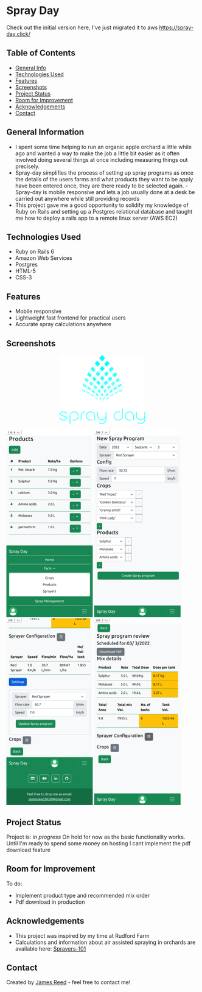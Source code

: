 # Spray Day
Check out the initial version here, I've just migrated it to aws https://spray-day.click/

## Table of Contents
* [General Info](#general-information)
* [Technologies Used](#technologies-used)
* [Features](#features)
* [Screenshots](#screenshots)
* [Project Status](#project-status)
* [Room for Improvement](#room-for-improvement)
* [Acknowledgements](#acknowledgements)
* [Contact](#contact)
<!-- * [License](#license) -->


## General Information
- I spent some time helping to run an organic apple orchard a little while ago and wanted a way to make the job a little bit easier as it often involved doing several things at once including measuring things out precisely.
- Spray-day simplifies the process of setting up spray programs as once the details of the users farms and what products they want to be apply have been entered once, they are there ready to be selected again.
-Spray-day is mobile responsive and lets a job usually done at a desk be carried out anywhere while still providing records
- This project gave me a good opportunity to solidify my knowledge of Ruby on Rails and setting up a Postgres relational database and taught me how to deploy a rails app to a remote linux server (AWS EC2)



## Technologies Used
- Ruby on Rails 6
- Amazon Web Services
- Postgres
- HTML-5
- CSS-3


## Features
- Mobile responsive
- Lightweight fast frontend for practical users
- Accurate spray calculations anywhere


## Screenshots
<p align="center">
<img src="./app/assets/images/sprayday.png" width="45%" height="50%">

<img src="./app/assets/images/sprayday_mobile/products.png" width="45%"></img> <img src="./app/assets/images/sprayday_mobile/sprayform.png" width="45%"></img> <img src="./app/assets/images/sprayday_mobile/finetune.png" width="45%"></img> <img src="./app/assets/images/sprayday_mobile/sprayplan.png" width="45%"></img>
</p>



## Project Status
Project is: _in progress_ On hold for now as the basic functionality works. Until I'm ready to spend some money on hosting I cant implement the pdf download feature


## Room for Improvement

To do:
- Implement product type and recommended mix order
- Pdf download in production


## Acknowledgements

- This project was inspired by my time at Rudford Farm
- Calculations and information about air assisted spraying in orchards are available here:
  [Sprayers-101](https://sprayers101.com/)


## Contact
Created by [James Reed](https://www.linkedin.com/in/jamesreed91/) - feel free to contact me!

